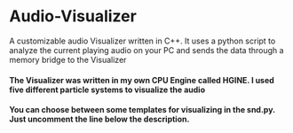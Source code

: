 # Audio-Visualizer
A customizable audio Visualizer written in C++. It uses a python script to analyze the current playing audio on your PC and sends the data through a memory bridge to the Visualizer

#### The Visualizer was written in my own CPU Engine called HGINE. I used five different particle systems to visualize the audio

#### You can choose between some templates for visualizing in the snd.py. Just uncomment the line below the description.
